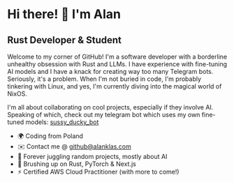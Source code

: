 Hi there! 👋 I'm Alan
=====================

Rust Developer & Student
------------------------

Welcome to my corner of GitHub! I'm a software developer with a borderline unhealthy obsession with Rust and LLMs. I have experience with fine-tuning AI models and I have a knack for creating way too many Telegram bots. Seriously, it's a problem. When I'm not buried in code, I'm probably tinkering with Linux, and yes, I'm currently diving into the magical world of NixOS.

I'm all about collaborating on cool projects, especially if they involve AI. Speaking of which, check out my telegram bot which uses my own fine-tuned models: [sussy_ducky_bot](https://github.com/DuckyBlender/sussy_ducky_bot)

* 🌍 Coding from Poland
* ✉️ Contact me @ [github@alanklas.com](mailto:github@alanklas.com)
* 📕 Forever juggling random projects, mostly about AI
* 🧠 Brushing up on Rust, PyTorch & Next.js
* ⚡ Certified AWS Cloud Practitioner (with more to come!)
